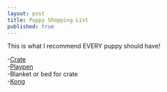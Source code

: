 ```yaml
---
layout: post
title: Puppy Shopping List
published: true
---
```


This is what I recommend EVERY puppy should have!

-[Crate](https://www.mondou.com/fr-CA/p-cage-a-deux-portes-dont-une-style-porte-de-garage/1022741-MASTER/1022741)  
-[Playpen](https://www.mondou.com/fr-CA/p-parc-pour-animaux-sans-porte/1030579-MASTER/1030579)  
-Blanket or bed for crate  
-[Kong](https://www.mondou.com/fr-CA/p-jouet-rebondissant-a-macher/1010830-MASTER/1010830)
